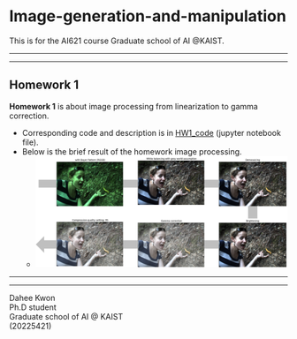 # Image-generation-and-manipulation
This is for the AI621 course Graduate school of AI @KAIST. 

-----------------------------
-----------------------------


## Homework 1
**Homework 1** is about image processing from linearization to gamma correction. 
- Corresponding code and description is in [HW1_code](https://github.com/daheekwon/Image-generation-and-manipulation/blob/1d4bd2dc968a1fe79c54da30ecda763eaf9fd2f9/20225421_HW1.ipynb) (jupyter notebook file).
- Below is the brief result of the homework image processing. 
  - ![hw1](assets/hw1_results.png)




-------------------------
------------------------
Dahee Kwon \
Ph.D student \
Graduate school of AI @ KAIST \
(20225421)
